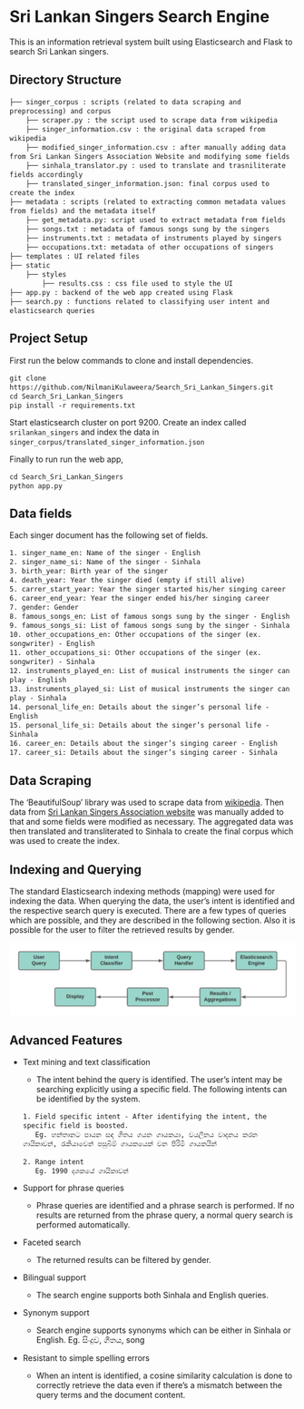 # Sri Lankan Singers Search Engine

This is an information retrieval system built using Elasticsearch and Flask to search Sri Lankan singers.

## Directory Structure

```
├── singer_corpus : scripts (related to data scraping and preprocessing) and corpus
    ├── scraper.py : the script used to scrape data from wikipedia
    ├── singer_information.csv : the original data scraped from wikipedia
    ├── modified_singer_information.csv : after manually adding data from Sri Lankan Singers Association Website and modifying some fields
    ├── sinhala_translator.py : used to translate and trasniliterate fields accordingly
    ├── translated_singer_information.json: final corpus used to create the index
├── metadata : scripts (related to extracting common metadata values from fields) and the metadata itself
    ├── get_metadata.py: script used to extract metadata from fields
    ├── songs.txt : metadata of famous songs sung by the singers 
    ├── instruments.txt : metadata of instruments played by singers
    ├── occupations.txt: metadata of other occupations of singers
├── templates : UI related files
├── static
    ├── styles
        ├── results.css : css file used to style the UI
├── app.py : backend of the web app created using Flask
├── search.py : functions related to classifying user intent and elasticsearch queries
```

## Project Setup

First run the below commands to clone and install dependencies.

```
git clone https://github.com/NilmaniKulaweera/Search_Sri_Lankan_Singers.git
cd Search_Sri_Lankan_Singers
pip install -r requirements.txt
```
Start elasticsearch cluster on port 9200. Create an index called  `srilankan_singers` and index the data in `singer_corpus/translated_singer_information.json`

Finally to run run the web app,

```
cd Search_Sri_Lankan_Singers
python app.py
```

## Data fields

Each singer document has the following set of fields.

```
1. singer_name_en: Name of the singer - English
2. singer_name_si: Name of the singer - Sinhala
3. birth_year: Birth year of the singer
4. death_year: Year the singer died (empty if still alive)
5. carrer_start_year: Year the singer started his/her singing career
6. career_end_year: Year the singer ended his/her singing career
7. gender: Gender
8. famous_songs_en: List of famous songs sung by the singer - English
9. famous_songs_si: List of famous songs sung by the singer - Sinhala
10. other_occupations_en: Other occupations of the singer (ex. songwriter) - English
11. other_occupations_si: Other occupations of the singer (ex. songwriter) - Sinhala
12. instruments_played_en: List of musical instruments the singer can play - English
13. instruments_played_si: List of musical instruments the singer can play - Sinhala
14. personal_life_en: Details about the singer’s personal life - English
15. personal_life_si: Details about the singer’s personal life - Sinhala
16. career_en: Details about the singer’s singing career - English
17. career_si: Details about the singer’s singing career - Sinhala
```
## Data Scraping

The ‘BeautifulSoup’ library was used to scrape data from [wikipedia](https://en.wikipedia.org/wiki/List_of_Sri_Lankan_musicians). Then data from [Sri Lankan Singers Association website](http://www.srilankasingers.com/) was manually added to that and some fields were modified as necessary. The aggregated data was then translated and transliterated to Sinhala to create the final corpus which was used to create the index.

## Indexing and Querying

The standard Elasticsearch indexing methods (mapping) were used for indexing the data. When querying the data, the user’s intent is identified and the respective search query is executed. There are a few types of queries which are possible, and they are described in the following section. Also it is possible for the user to filter the retrieved results by gender.

![Querying Process](assets/images/QueryingProcess.png)

## Advanced Features

- Text mining and text classification
    - The intent behind the query is identified. The user’s intent may be searching explicitly using a specific field. The following intents can be identified by the system.

    ```
    1. Field specific intent - After identifying the intent, the specific field is boosted.
       Eg. හන්තානට පායන සඳ ගීතය ගයන ගායකයා, වයලීනය වාදනය කරන ගායිකාවන්, රැකියාවෙන් පසුබිම් ගායකයෙක් වන පිරිමි ගායකයින්

    2. Range intent
       Eg. 1990 දශකයේ ගායිකාවන්
    ```

- Support for phrase queries
    - Phrase queries are identified and a phrase search is performed. If no results are returned from the phrase query, a normal query search is performed automatically. 

- Faceted search
    - The returned results can be filtered by gender.

- Bilingual support
    - The search engine supports both Sinhala and English queries.

- Synonym support
    - Search engine supports synonyms which can be either in Sinhala or English.
      Eg. සිංදුව, ගීතය, song

- Resistant to simple spelling errors
    - When an intent is identified, a cosine similarity calculation is done to correctly retrieve the data even if there’s a mismatch between the query terms and the document content.
